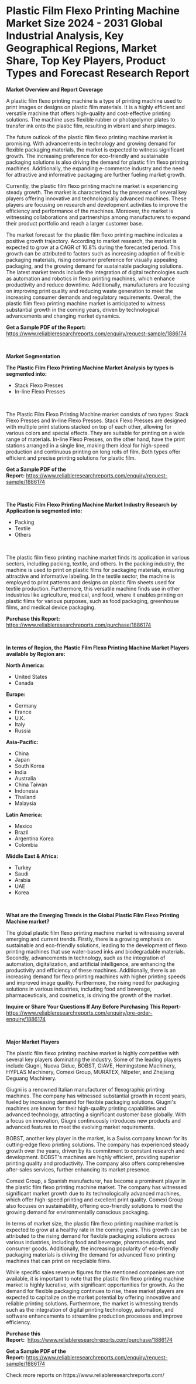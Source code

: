 <p><h1>Plastic Film Flexo Printing Machine Market Size 2024 - 2031 Global Industrial Analysis, Key Geographical Regions, Market Share, Top Key Players, Product Types and Forecast Research Report</h1></p><p><strong>Market Overview and Report Coverage</strong></p>
<p><p>A plastic film flexo printing machine is a type of printing machine used to print images or designs on plastic film materials. It is a highly efficient and versatile machine that offers high-quality and cost-effective printing solutions. The machine uses flexible rubber or photopolymer plates to transfer ink onto the plastic film, resulting in vibrant and sharp images.</p><p>The future outlook of the plastic film flexo printing machine market is promising. With advancements in technology and growing demand for flexible packaging materials, the market is expected to witness significant growth. The increasing preference for eco-friendly and sustainable packaging solutions is also driving the demand for plastic film flexo printing machines. Additionally, the expanding e-commerce industry and the need for attractive and informative packaging are further fueling market growth.</p><p>Currently, the plastic film flexo printing machine market is experiencing steady growth. The market is characterized by the presence of several key players offering innovative and technologically advanced machines. These players are focusing on research and development activities to improve the efficiency and performance of the machines. Moreover, the market is witnessing collaborations and partnerships among manufacturers to expand their product portfolio and reach a larger customer base.</p><p>The market forecast for the plastic film flexo printing machine indicates a positive growth trajectory. According to market research, the market is expected to grow at a CAGR of 10.8% during the forecasted period. This growth can be attributed to factors such as increasing adoption of flexible packaging materials, rising consumer preference for visually appealing packaging, and the growing demand for sustainable packaging solutions. The latest market trends include the integration of digital technologies such as automation and robotics in flexo printing machines, which enhance productivity and reduce downtime. Additionally, manufacturers are focusing on improving print quality and reducing waste generation to meet the increasing consumer demands and regulatory requirements. Overall, the plastic film flexo printing machine market is anticipated to witness substantial growth in the coming years, driven by technological advancements and changing market dynamics.</p></p>
<p><strong>Get a Sample PDF of the Report:</strong> <a href="https://www.reliableresearchreports.com/enquiry/request-sample/1886174">https://www.reliableresearchreports.com/enquiry/request-sample/1886174</a></p>
<p>&nbsp;</p>
<p><strong>Market Segmentation</strong></p>
<p><strong>The Plastic Film Flexo Printing Machine Market Analysis by types is segmented into:</strong></p>
<p><ul><li>Stack Flexo Presses</li><li>In-line Flexo Presses</li></ul></p>
<p>&nbsp;</p>
<p><p>The Plastic Film Flexo Printing Machine market consists of two types: Stack Flexo Presses and In-line Flexo Presses. Stack Flexo Presses are designed with multiple print stations stacked on top of each other, allowing for various colors and special effects. They are suitable for printing on a wide range of materials. In-line Flexo Presses, on the other hand, have the print stations arranged in a single line, making them ideal for high-speed production and continuous printing on long rolls of film. Both types offer efficient and precise printing solutions for plastic film.</p></p>
<p><strong>Get a Sample PDF of the Report:</strong>&nbsp;<a href="https://www.reliableresearchreports.com/enquiry/request-sample/1886174">https://www.reliableresearchreports.com/enquiry/request-sample/1886174</a></p>
<p>&nbsp;</p>
<p><strong>The Plastic Film Flexo Printing Machine Market Industry Research by Application is segmented into:</strong></p>
<p><ul><li>Packing</li><li>Textile</li><li>Others</li></ul></p>
<p>&nbsp;</p>
<p><p>The plastic film flexo printing machine market finds its application in various sectors, including packing, textile, and others. In the packing industry, the machine is used to print on plastic films for packaging materials, ensuring attractive and informative labeling. In the textile sector, the machine is employed to print patterns and designs on plastic film sheets used for textile production. Furthermore, this versatile machine finds use in other industries like agriculture, medical, and food, where it enables printing on plastic films for various purposes, such as food packaging, greenhouse films, and medical device packaging.</p></p>
<p><strong>Purchase this Report:</strong>&nbsp; <a href="https://www.reliableresearchreports.com/purchase/1886174">https://www.reliableresearchreports.com/purchase/1886174</a></p>
<p>&nbsp;</p>
<p><strong>In terms of Region, the Plastic Film Flexo Printing Machine Market Players available by Region are:</strong></p>
<p>
    <p> <strong> North America: </strong>
        <ul>
            <li>United States</li>
            <li>Canada</li>
        </ul>
        </p> 
    <p> <strong> Europe: </strong>
        <ul>
            <li>Germany</li>
            <li>France</li>
            <li>U.K.</li>
            <li>Italy</li>
            <li>Russia</li>
        </ul>
        </p> 
    <p> <strong> Asia-Pacific: </strong>
        <ul>
            <li>China</li>
            <li>Japan</li>
            <li>South Korea</li>
            <li>India</li>
            <li>Australia</li>
            <li>China Taiwan</li>
            <li>Indonesia</li>
            <li>Thailand</li>
            <li>Malaysia</li>
        </ul>
        </p> 
    <p> <strong> Latin America: </strong>
        <ul>
            <li>Mexico</li>
            <li>Brazil</li>
            <li>Argentina Korea</li>
            <li>Colombia</li>
        </ul>
        </p> 
    <p> <strong> Middle East & Africa: </strong>
        <ul>
            <li>Turkey</li>
            <li>Saudi</li>
            <li>Arabia</li>
            <li>UAE</li>
            <li>Korea</li>
        </ul>
    </p>
    </p>
<p>&nbsp;</p>
<p><strong>What are the Emerging Trends in the Global Plastic Film Flexo Printing Machine market?</strong></p>
<p><p>The global plastic film flexo printing machine market is witnessing several emerging and current trends. Firstly, there is a growing emphasis on sustainable and eco-friendly solutions, leading to the development of flexo printing machines that use water-based inks and biodegradable materials. Secondly, advancements in technology, such as the integration of automation, digitalization, and artificial intelligence, are enhancing the productivity and efficiency of these machines. Additionally, there is an increasing demand for flexo printing machines with higher printing speeds and improved image quality. Furthermore, the rising need for packaging solutions in various industries, including food and beverage, pharmaceuticals, and cosmetics, is driving the growth of the market.</p></p>
<p><strong>Inquire or Share Your Questions If Any Before Purchasing This Report</strong>- <a href="https://www.reliableresearchreports.com/enquiry/pre-order-enquiry/1886174">https://www.reliableresearchreports.com/enquiry/pre-order-enquiry/1886174</a></p>
<p>&nbsp;</p>
<p><strong>Major Market Players</strong></p>
<p><p>The plastic film flexo printing machine market is highly competitive with several key players dominating the industry. Some of the leading players include Giugni, Nuova Gidue, BOBST, GIAVE, Hemingstone Machinery, HYPLAS Machinery, Comexi Group, MURATEX, Nilpeter, and Zhejiang Deguang Machinery.</p><p>Giugni is a renowned Italian manufacturer of flexographic printing machines. The company has witnessed substantial growth in recent years, fueled by increasing demand for flexible packaging solutions. Giugni's machines are known for their high-quality printing capabilities and advanced technology, attracting a significant customer base globally. With a focus on innovation, Giugni continuously introduces new products and advanced features to meet the evolving market requirements.</p><p>BOBST, another key player in the market, is a Swiss company known for its cutting-edge flexo printing solutions. The company has experienced steady growth over the years, driven by its commitment to constant research and development. BOBST's machines are highly efficient, providing superior printing quality and productivity. The company also offers comprehensive after-sales services, further enhancing its market presence.</p><p>Comexi Group, a Spanish manufacturer, has become a prominent player in the plastic film flexo printing machine market. The company has witnessed significant market growth due to its technologically advanced machines, which offer high-speed printing and excellent print quality. Comexi Group also focuses on sustainability, offering eco-friendly solutions to meet the growing demand for environmentally conscious packaging.</p><p>In terms of market size, the plastic film flexo printing machine market is expected to grow at a healthy rate in the coming years. This growth can be attributed to the rising demand for flexible packaging solutions across various industries, including food and beverage, pharmaceuticals, and consumer goods. Additionally, the increasing popularity of eco-friendly packaging materials is driving the demand for advanced flexo printing machines that can print on recyclable films.</p><p>While specific sales revenue figures for the mentioned companies are not available, it is important to note that the plastic film flexo printing machine market is highly lucrative, with significant opportunities for growth. As the demand for flexible packaging continues to rise, these market players are expected to capitalize on the market potential by offering innovative and reliable printing solutions. Furthermore, the market is witnessing trends such as the integration of digital printing technology, automation, and software enhancements to streamline production processes and improve efficiency.</p></p>
<p><strong>Purchase this Report:</strong>&nbsp;&nbsp;<a href="https://www.reliableresearchreports.com/purchase/1886174">https://www.reliableresearchreports.com/purchase/1886174</a></p>
<p></p>
<p><strong>Get a Sample PDF of the Report:</strong>&nbsp;<a href="https://www.reliableresearchreports.com/enquiry/request-sample/1886174">https://www.reliableresearchreports.com/enquiry/request-sample/1886174</a></p>
<p>Check more reports on https://www.reliableresearchreports.com/</p>